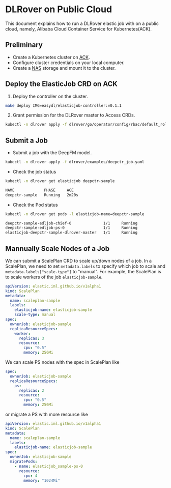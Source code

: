 # DLRover on Public Cloud

This document explains how to run a DLRover elastic job with on a public cloud,
namely, Alibaba Cloud Container Service for Kubernetes(ACK).

## Preliminary

- Create a Kubernetes cluster on [ACK](https://help.aliyun.com/document_detail/309552.htm?spm=a2c4g.11186623.0.0.168f6b7aegH7nI#task-2112671). 
- Configure cluster credentials on your local computer.
- Create a [NAS](https://help.aliyun.com/document_detail/477380.html?spm=a2c4g.11186623.0.0.10635c83Xn7Tkh) storage and mount it to the cluster.

## Deploy the ElasticJob CRD on ACK

1. Deploy the controller on the cluster.

```bash
make deploy IMG=easydl/elasticjob-controller:v0.1.1
```

2. Grant permission for the DLRover master to Access CRDs.

```bash
kubectl -n dlrover apply -f dlrover/go/operator/config/rbac/default_role.yaml 
```

## Submit a Job

- Submit a job with the DeepFM model.

```bash
kubectl -n dlrover apply -f dlrover/examples/deepctr_job.yaml
```

- Check the job status

```bash
kubectl -n dlrover get elasticjob deepctr-sample
```

```bash
NAME             PHASE     AGE
deepctr-sample   Running   2m20s
```

- Check the Pod status

```bash
kubectl -n dlrover get pods -l elasticjob-name=deepctr-sample
```

```bash
deepctr-sample-edljob-chief-0              1/1     Running             0          90s
deepctr-sample-edljob-ps-0                 1/1     Running             0          90s
elasticjob-deepctr-sample-dlrover-master   1/1     Running             0          94s
```

## Mannually Scale Nodes of a Job

We can submit a ScalePlan CRD to scale up/down nodes of a job.
In a ScalePlan, we need to set `metadata.labels` to specify
which job to scale and `metadata.labels["scale-type"]` to "manual".
For example, the ScalePlan is to scale
workers of the job `elasticjob-sample`.

```yaml
apiVersion: elastic.iml.github.io/v1alpha1
kind: ScalePlan
metadata:
  name: scaleplan-sample
  labels:
    elasticjob-name: elasticjob-sample
    scale-type: manual
spec:
  ownerJob: elasticjob-sample
  replicaResourceSpecs:
    worker:
      replicas: 3
      resource:
        cpu: "0.5"
        memory: 256Mi
```

We can scale PS nodes with the spec in ScalePlan like

```yaml
spec:
  ownerJob: elasticjob-sample
  replicaResourceSpecs:
    ps:
      replicas: 2
      resource:
        cpu: "0.5"
        memory: 256Mi
```

or migrate a PS with more resource like

```yaml
apiVersion: elastic.iml.github.io/v1alpha1
kind: ScalePlan
metadata:
  name: scaleplan-sample
  labels:
    elasticjob-name: elasticjob-sample
spec:
  ownerJob: elasticjob-sample
  migratePods:
    - name: elasticjob_sample-ps-0
      resource:
        cpu: 4
        memory: "1024Mi"
```